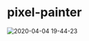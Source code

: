 # pixel-painter

![2020-04-04 19-44-23](https://user-images.githubusercontent.com/57571014/78458107-38a65280-76af-11ea-8d62-54cf981e22c9.png)
